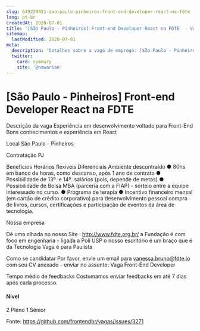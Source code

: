```yaml
---
slug: 649220811-sao-paulo-pinheiros-front-end-developer-react-na-fdte
lang: pt-br
createdAt: 2020-07-01
title: '[São Paulo - Pinheiros] Front-end Developer React na FDTE  - Vaga de Emprego'
sitemap:
  lastModified: 2020-07-01
meta:
  description: 'Detalhes sobre a vaga de emprego: [São Paulo - Pinheiros] Front-end Developer React na FDTE '
  twitter:
    card: summary
    site: '@nawarian'
---
```


# [São Paulo - Pinheiros] Front-end Developer React na FDTE 

Descrição da vaga
Experiência em desenvolvimento voltado para Front-End
Bons conhecimentos e experiência em React

Local
São Paulo - Pinheiros

Contratação
PJ

Benefícios
Horários flexíveis
Diferenciais
Ambiente descontraído
● 80hs em banco de horas, como descanso, após 1 ano de contrato
● Possibilidade de 13º. e 14º. salários (pois, depende de metas)
● Possibilidade de Bolsa MBA (parceria com a FIAP) - sorteio entre a equipe interessado no curso.
● Programa de terapia
● Incentivo financeiro mensal (em cartão de crédito corporativo) para desenvolvimento pessoal
compra de livros, cursos, certificações e participação de eventos da área de tecnologia.

Nossa empresa

Dê uma olhada no nosso Site : http://www.fdte.org.br/
a Fundação é com foco em engenharia - ligada a Poli USP
o nosso escritório é um braço que é da Tecnologia
Vaga é para Paulista

Como se candidatar
Por favor, envie um email para vanessa.bruno@fdte.io com seu CV anexado - enviar no assunto: Vaga Front-End Developer 

Tempo médio de feedbacks
Costumamos enviar feedbacks em até 7 dias após cada processo.

#### Nível

2 Pleno
1 Sênior





Fonte: https://github.com/frontendbr/vagas/issues/3271